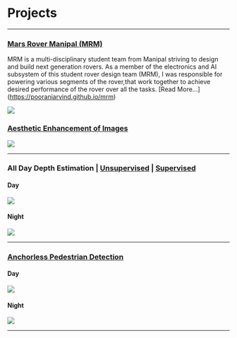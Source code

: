 # Projects
---
### [Mars Rover Manipal (MRM)](https://pooraniarvind.github.io/mrm)
MRM is a multi-disciplinary student team from Manipal striving to design and build next generation rovers. As a member of the electronics and AI subsystem of this student rover design team (MRM), I was responsible for powering various segments of the rover,that work together to achieve desired performance of the rover over all the tasks. [Read More...] (https://pooraniarvind.github.io/mrm)


![](gifs/final_5dbdc1c4b982eb001444124b_509085.gif)


### [Aesthetic Enhancement of Images](https://anushl9o5.github.io/aesthetic)

![](aesthetic_samples/samples2.png)

---
### All Day Depth Estimation | [Unsupervised](https://anushl9o5.github.io/unsup_depth) | [Supervised](https://anushl9o5.github.io/sup_depth)    
#### Day

![](gifs/un_day_depth.gif)

#### Night

![](gifs/un_night_depth.gif)

--- 

### [Anchorless Pedestrian Detection](https://anushl9o5.github.io/pedestrian)
#### Day

![](gifs/day_fcos.gif)


#### Night

![](gifs/night_fcos.gif)

---
